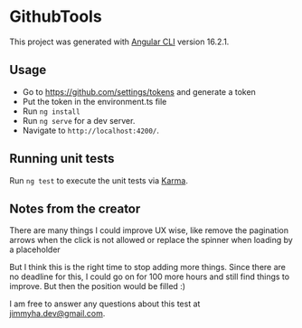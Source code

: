 # GithubTools

This project was generated with [Angular CLI](https://github.com/angular/angular-cli) version 16.2.1.

## Usage

- Go to https://github.com/settings/tokens and generate a token
- Put the token in the environment.ts file
- Run `ng install`
- Run `ng serve` for a dev server.
- Navigate to `http://localhost:4200/`.

## Running unit tests

Run `ng test` to execute the unit tests via [Karma](https://karma-runner.github.io).

## Notes from the creator

There are many things I could improve UX wise, like remove the pagination arrows when the click is not allowed or replace the spinner when loading by a placeholder

But I think this is the right time to stop adding more things. Since there are no deadline for this, I could go on for 100 more hours and still find things to improve. But then the position would be filled :)

I am free to answer any questions about this test at jimmyha.dev@gmail.com.
